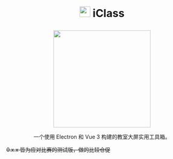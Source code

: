 # <p align="center"><image src="src-tauri/icons/icon.png" height="28" width="28"/> iClass

<p align="center"><image src="src/assets/img/readme.png" height="256" width="256"/>

<p align="center">一个使用 Electron 和 Vue 3 构建的教室大屏实用工具箱。</p>

~~0.x.x 皆为应对比赛的测试版，做的比较仓促~~